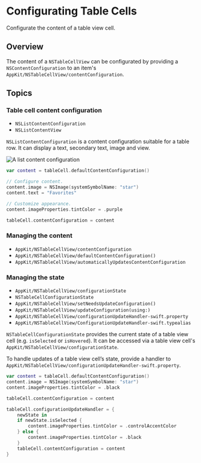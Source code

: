 # Configurating Table Cells

Configurate the content of a table view cell.

## Overview

The content of a `NSTableCellView` can be configurated by providing a `NSContentConfiguration` to an item's ``AppKit/NSTableCellView/contentConfiguration``.

## Topics

### Table cell content configuration

- ``NSListContentConfiguration``
- ``NSListContentView``

``NSListContentConfiguration`` is a content configuration suitable for a table row. It can display a text, secondary text, image and view.

![A list content configuration](NSListContentConfiguration.png)

```swift
var content = tableCell.defaultContentConfiguration()

// Configure content.
content.image = NSImage(systemSymbolName: "star")
content.text = "Favorites"

// Customize appearance.
content.imageProperties.tintColor = .purple

tableCell.contentConfiguration = content
```

### Managing the content

- ``AppKit/NSTableCellView/contentConfiguration``
- ``AppKit/NSTableCellView/defaultContentConfiguration()``
- ``AppKit/NSTableCellView/automaticallyUpdatesContentConfiguration``

### Managing the state

- ``AppKit/NSTableCellView/configurationState``
- ``NSTableCellConfigurationState``
- ``AppKit/NSTableCellView/setNeedsUpdateConfiguration()``
- ``AppKit/NSTableCellView/updateConfiguration(using:)``
- ``AppKit/NSTableCellView/configurationUpdateHandler-swift.property``
- ``AppKit/NSTableCellView/ConfigurationUpdateHandler-swift.typealias``

``NSTableCellConfigurationState`` provides the current state of a table view cell (e.g. `isSelected` or `isHovered`). It can be accessed via a table view cell's ``AppKit/NSTableCellView/configurationState``.

To handle updates of a table view cell’s state, provide a handler to ``AppKit/NSTableCellView/configurationUpdateHandler-swift.property``.

```swift
var content = tableCell.defaultContentConfiguration()
content.image = NSImage(systemSymbolName: "star")
content.imageProperties.tintColor = .black

tableCell.contentConfiguration = content

tableCell.configurationUpdateHandler = { 
    newState in 
    if newState.isSelected {
        content.imageProperties.tintColor = .controlAccentColor
    } else {
        content.imageProperties.tintColor = .black
    }
    tableCell.contentConfiguration = content
}
```
